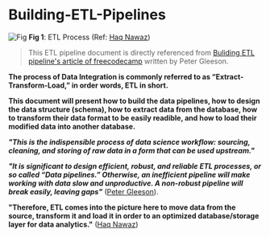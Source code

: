 # Building-ETL-Pipelines

![Fig](https://miro.medium.com/max/720/1*audZQV_S1dRMgtIs2QHfLg.png)
__Fig 1__: ETL Process (Ref: [Haq Nawaz](https://blog.devgenius.io/how-to-build-an-etl-pipeline-with-python-1b78407c3875))


> This ETL pipeline document is directly referenced from [Buliding ETL pipeline's article of freecodecamp](https://www.freecodecamp.org/news/sqlalchemy-makes-etl-magically-easy-ab2bd0df928/) written by Peter Gleeson. 

__The process of Data Integration is commonly referred to as “Extract-Transform-Load,” in order words, ETL in short.__

 
__This document will present how to build the data pipelines, how to design the data structure (schema), how to extract data from the database, how to transform their data format to be easily readible, and how to load their modified data into another database.__


___"This is the indispensible process of data science workflow: sourcing, cleaning, and storing of raw data in a form that can be used upstream."___

___"It is significant to design efficient, robust, and reliable ETL processes, or so called “Data pipelines.” Otherwise, an inefficient pipeline will make working with data slow and unproductive. A non-robust pipeline will break easily, leaving gaps"___ ([Peter Gleeson](https://www.freecodecamp.org/news/sqlalchemy-makes-etl-magically-easy-ab2bd0df928/)).

__"Therefore, ETL comes into the picture here to move data from the source, transform it and load it in order to an optimized database/storage layer for data analytics."__ ([Haq Nawaz](https://blog.devgenius.io/how-to-build-an-etl-pipeline-with-python-1b78407c3875))
 
